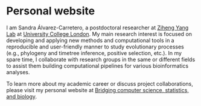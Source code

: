 # Personal website

I am Sandra Álvarez-Carretero, a postdoctoral researcher at [Ziheng Yang Lab](http://abacus.gene.ucl.ac.uk/) at [University College London](https://www.ucl.ac.uk/biosciences/departments/genetics-evolution-and-environment). My main research interest is focused on developing and applying new methods and computational tools in a reproducible and user-friendly manner to study evolutionary processes (e.g., phylogeny and timetree inference, positive selection, etc.). In my spare time, I collaborate with research groups in the same or different fields to assist them building computational pipelines for various bioinformatics analyses.

To learn more about my academic career or discuss project collaborations, please visit my personal website at [Bridging computer science, statistics, and biology](https://sabifo4.github.io/).
